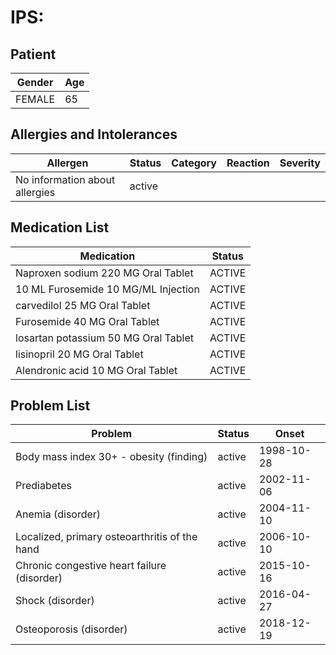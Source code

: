 # IPS:

## Patient

|Gender|Age|
|---|---|
|FEMALE|65|

## Allergies and Intolerances

|Allergen|Status|Category|Reaction|Severity|
|---|---|---|---|---|
|No information about allergies|active||||

## Medication List

|Medication|Status|
|---|---|
|Naproxen sodium 220 MG Oral Tablet|ACTIVE|
|10 ML Furosemide 10 MG/ML Injection|ACTIVE|
|carvedilol 25 MG Oral Tablet|ACTIVE|
|Furosemide 40 MG Oral Tablet|ACTIVE|
|losartan potassium 50 MG Oral Tablet|ACTIVE|
|lisinopril 20 MG Oral Tablet|ACTIVE|
|Alendronic acid 10 MG Oral Tablet|ACTIVE|

## Problem List

|Problem|Status|Onset|
|---|---|---|
|Body mass index 30+ - obesity (finding)|active|1998-10-28|
|Prediabetes|active|2002-11-06|
|Anemia (disorder)|active|2004-11-10|
|Localized, primary osteoarthritis of the hand|active|2006-10-10|
|Chronic congestive heart failure (disorder)|active|2015-10-16|
|Shock (disorder)|active|2016-04-27|
|Osteoporosis (disorder)|active|2018-12-19|
